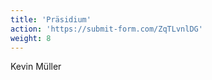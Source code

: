 ```yaml
---
title: 'Präsidium'
action: 'https://submit-form.com/ZqTLvnlDG'
weight: 8
---
```


Kevin Müller
